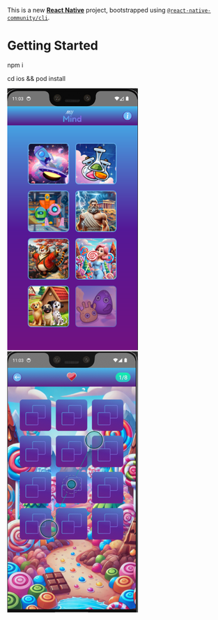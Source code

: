 This is a new [**React Native**](https://reactnative.dev) project, bootstrapped using [`@react-native-community/cli`](https://github.com/react-native-community/cli).

# Getting Started

npm i

cd ios && pod install

<img src='https://github.com/danilaka25/GameC/blob/main/screenshots/2.png' width="300">

<img src='https://github.com/danilaka25/GameC/blob/main/screenshots/1.png' width="300">



